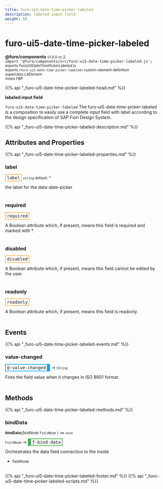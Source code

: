 ```yaml
---
title: furo-ui5-date-time-picker-labeled
description: labeled input field
weight: 50
---
```


# furo-ui5-date-time-picker-labeled
**@furo/components** <small>v1.0.0-rc.2</small>
<br>`import '@furo/components/src/furo-ui5-date-time-picker-labeled.js';`<small>
<br>exports *FuroUi5DateTimePickerLabeled* js
<br>exports `<furo-ui5-date-time-picker-labeled>` custom-element-definition
<br>superclass *LitElement*
<br> mixes *FBP*</small>

{{% api "_furo-ui5-date-time-picker-labeled-head.md" %}}

**labeled input field**

`furo-ui5-date-time-picker-labeled`
The furo-ui5-date-time-picker-labeled is a composition to easily use a complete input field with label according
to the design specification of SAP Fiori Design System.

{{% api "_furo-ui5-date-time-picker-labeled-description.md" %}}


## Attributes and Properties
{{% api "_furo-ui5-date-time-picker-labeled-properties.md" %}}





### **label**

<span  style="border-width:2px; border-style: solid;border-color:  rgb(255, 182, 91);font-family:monospace; padding:2px 4px;">label</span>
<small>`string` default: **&#39;&#39;**</small>

the label for the data-date-picker
<br><br>

### **required**

<span  style="border-width:2px; border-style: solid;border-color:  rgb(255, 182, 91);font-family:monospace; padding:2px 4px;">required</span>
</small>

A Boolean attribute which, if present, means this field is required and marked with *.
<br><br>

### **disabled**

<span  style="border-width:2px; border-style: solid;border-color:  rgb(255, 182, 91);font-family:monospace; padding:2px 4px;">disabled</span>
</small>

A Boolean attribute which, if present, means this field cannot be edited by the user.
<br><br>

### **readonly**

<span  style="border-width:2px; border-style: solid;border-color:  rgb(255, 182, 91);font-family:monospace; padding:2px 4px;">readonly</span>
</small>

A Boolean attribute which, if present, means this field is readonly.
<br><br>
## Events
{{% api "_furo-ui5-date-time-picker-labeled-events.md" %}}

### **value-changed**
<span  style="border-width:2px 10px 2px 2px; border-style: solid;border-color:  rgb(2, 168, 244);font-family:monospace; padding:2px 4px;">@-value-changed</span>
→ <small>`String`</small>

Fires the field value when it changes in ISO 8601 format.
<br><br>

## Methods
{{% api "_furo-ui5-date-time-picker-labeled-methods.md" %}}



### **bindData**
<small>**bindData**(*fieldNode* `FieldNode` ) ⟹ `void`</small>

<small>`FieldNode` </small> →
<span  style="border-width:2px 2px 2px 10px; border-style: solid;border-color:  rgb(76, 175, 80);font-family:monospace; padding:2px 4px;">ƒ-bind-data</span>

Orchestrates the data field connection to the inside

- <small>fieldNode </small>
<br><br>








{{% api "_furo-ui5-date-time-picker-labeled-footer.md" %}}
{{% api "_furo-ui5-date-time-picker-labeled-scripts.md" %}}
